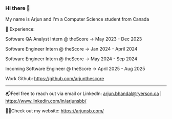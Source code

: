 ### Hi there 👋

<!--
**arjunsingh14/arjunsingh14** is a ✨ _special_ ✨ repository because its `README.md` (this file) appears on your GitHub profile.

Here are some ideas to get you started:

- 🔭 I’m currently working on ...
- 🌱 I’m currently learning ...
- 👯 I’m looking to collaborate on ...
- 🤔 I’m looking for help with ...
- 💬 Ask me about ...
- 📫 How to reach me: ...
- 😄 Pronouns: ...
- ⚡ Fun fact: ...
-->
My name is Arjun and I'm a Computer Science student from Canada	

💼 Experience:

Software QA Analyst Intern @ theScore -> May 2023 - Dec 2023

Software Engineer Intern @ theScore -> Jan 2024 - April 2024

Software Engineer Intern @ theScore -> May 2024 - Sep 2024

Incoming Software Engineer @ theScore -> April 2025 - Aug 2025

Work Github: https://github.com/arjunthescore

----------------------------------------------------------------

:mailbox_with_mail:Feel free to reach out via email or LinkedIn: arjun.bhandal@ryerson.ca | https://www.linkedin.com/in/arjunsbb/

:raising_hand_man:Check out my website: https://arjunsb.com/


